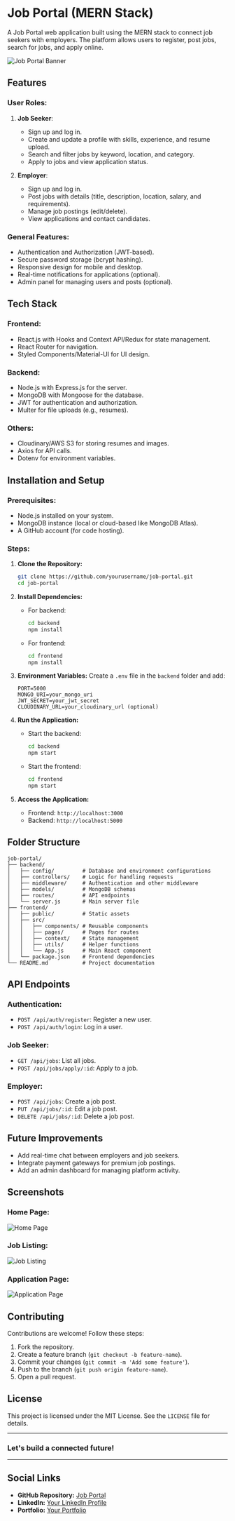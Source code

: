 # Job Portal (MERN Stack)

A Job Portal web application built using the MERN stack to connect job seekers with employers. The platform allows users to register, post jobs, search for jobs, and apply online.

![Job Portal Banner](https://miro.medium.com/v2/resize:fit:1400/format:webp/1*PIg3Qg3CGap_i4xRWGAktw.png)

## Features

### User Roles:
1. **Job Seeker**:
   - Sign up and log in.
   - Create and update a profile with skills, experience, and resume upload.
   - Search and filter jobs by keyword, location, and category.
   - Apply to jobs and view application status.

2. **Employer**:
   - Sign up and log in.
   - Post jobs with details (title, description, location, salary, and requirements).
   - Manage job postings (edit/delete).
   - View applications and contact candidates.

### General Features:
- Authentication and Authorization (JWT-based).
- Secure password storage (bcrypt hashing).
- Responsive design for mobile and desktop.
- Real-time notifications for applications (optional).
- Admin panel for managing users and posts (optional).

## Tech Stack

### Frontend:
- React.js with Hooks and Context API/Redux for state management.
- React Router for navigation.
- Styled Components/Material-UI for UI design.

### Backend:
- Node.js with Express.js for the server.
- MongoDB with Mongoose for the database.
- JWT for authentication and authorization.
- Multer for file uploads (e.g., resumes).

### Others:
- Cloudinary/AWS S3 for storing resumes and images.
- Axios for API calls.
- Dotenv for environment variables.

## Installation and Setup

### Prerequisites:
- Node.js installed on your system.
- MongoDB instance (local or cloud-based like MongoDB Atlas).
- A GitHub account (for code hosting).

### Steps:

1. **Clone the Repository:**
   ```bash
   git clone https://github.com/yourusername/job-portal.git
   cd job-portal
   ```

2. **Install Dependencies:**
   - For backend:
     ```bash
     cd backend
     npm install
     ```
   - For frontend:
     ```bash
     cd frontend
     npm install
     ```

3. **Environment Variables:**
   Create a `.env` file in the `backend` folder and add:
   ```env
   PORT=5000
   MONGO_URI=your_mongo_uri
   JWT_SECRET=your_jwt_secret
   CLOUDINARY_URL=your_cloudinary_url (optional)
   ```

4. **Run the Application:**
   - Start the backend:
     ```bash
     cd backend
     npm start
     ```
   - Start the frontend:
     ```bash
     cd frontend
     npm start
     ```

5. **Access the Application:**
   - Frontend: `http://localhost:3000`
   - Backend: `http://localhost:5000`

## Folder Structure

```
job-portal/
├── backend/
│   ├── config/         # Database and environment configurations
│   ├── controllers/    # Logic for handling requests
│   ├── middleware/     # Authentication and other middleware
│   ├── models/         # MongoDB schemas
│   ├── routes/         # API endpoints
│   └── server.js       # Main server file
├── frontend/
│   ├── public/         # Static assets
│   ├── src/
│   │   ├── components/ # Reusable components
│   │   ├── pages/      # Pages for routes
│   │   ├── context/    # State management
│   │   ├── utils/      # Helper functions
│   │   └── App.js      # Main React component
│   └── package.json    # Frontend dependencies
└── README.md           # Project documentation
```

## API Endpoints

### Authentication:
- `POST /api/auth/register`: Register a new user.
- `POST /api/auth/login`: Log in a user.

### Job Seeker:
- `GET /api/jobs`: List all jobs.
- `POST /api/jobs/apply/:id`: Apply to a job.

### Employer:
- `POST /api/jobs`: Create a job post.
- `PUT /api/jobs/:id`: Edit a job post.
- `DELETE /api/jobs/:id`: Delete a job post.

## Future Improvements
- Add real-time chat between employers and job seekers.
- Integrate payment gateways for premium job postings.
- Add an admin dashboard for managing platform activity.

## Screenshots

### Home Page:
![Home Page](https://via.placeholder.com/800x400.png?text=Home+Page)

### Job Listing:
![Job Listing](https://via.placeholder.com/800x400.png?text=Job+Listing)

### Application Page:
![Application Page](https://via.placeholder.com/800x400.png?text=Application+Page)

## Contributing

Contributions are welcome! Follow these steps:
1. Fork the repository.
2. Create a feature branch (`git checkout -b feature-name`).
3. Commit your changes (`git commit -m 'Add some feature'`).
4. Push to the branch (`git push origin feature-name`).
5. Open a pull request.

## License
This project is licensed under the MIT License. See the `LICENSE` file for details.

---

### Let's build a connected future!

---

## Social Links

- **GitHub Repository:** [Job Portal]((https://github.com/Shaswatchoudhary/JOB-PORTAL))
- **LinkedIn:** [Your LinkedIn Profile](https://www.linkedin.com/in/shaswat-choudhary-6a36b824b/)
- **Portfolio:** [Your Portfolio](https://shaswatportfolio.netlify.app/)
